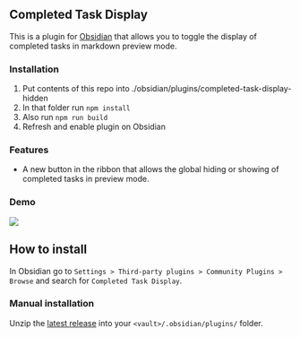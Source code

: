 ## Completed Task Display

This is a plugin for [Obsidian](https://obsidian.md) that allows you to toggle the display of completed tasks in markdown preview mode.

### Installation
1. Put contents of this repo into ./obsidian/plugins/completed-task-display-hidden
2. In that folder run `npm install`
3. Also run `npm run build`
4. Refresh and enable plugin on Obsidian


### Features
- A new button in the ribbon that allows the global hiding or showing of completed tasks in preview mode.
 
### Demo
![](demo-assets/ribbon-button.gif)
## How to install

In Obsidian go to `Settings > Third-party plugins > Community Plugins > Browse` and search for `Completed Task Display`.

### Manual installation

Unzip the [latest release](https://github.com/heliostatic/completed-task-display/releases/latest) into your `<vault>/.obsidian/plugins/` folder.
